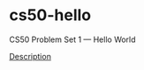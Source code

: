 # cs50-hello
CS50 Problem Set 1 — Hello World


<a href=“https://cs50.harvard.edu/extension/2023/spring/psets/1/world/”>Description</a>
